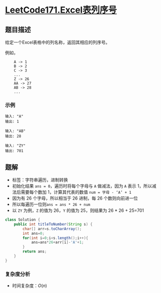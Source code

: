 # [LeetCode171.Excel表列序号](https://leetcode-cn.com/problems/excel-sheet-column-number/)
## 题目描述
给定一个Excel表格中的列名称，返回其相应的列序号。

例如，
```
    A -> 1
    B -> 2
    C -> 3
    ...
    Z -> 26
    AA -> 27
    AB -> 28 
    ...
```
### 示例
```
输入: "A"
输出: 1
```
```
输入: "AB"
输出: 28
```
```
输入: "ZY"
输出: 701
```
## 题解
- 标签：字符串遍历，进制转换
- 初始化结果 `ans = 0`，遍历时将每个字母与 `A` 做减法，因为 `A` 表示 1，所以减法后需要每个数加 1，计算其代表的数值 `num = 字母 - ‘A’ + 1`
- 因为有 26 个字母，所以相当于 26 进制，每 26 个数则向前进一位
- 所以每遍历一位则`ans = ans * 26 + num`
- 以 `ZY` 为例，`Z` 的值为 26，`Y` 的值为 25，则结果为 26 * 26 + 25=701
```java
class Solution {
    public int titleToNumber(String s) {
        char[] arr=s.toCharArray();
        int ans=0;
        for(int i=0;i<s.length();i++){
            ans=ans*26+arr[i]-'A'+1;
        }
        return ans;
    }
}
```
### 复杂度分析
- 时间复杂度：$O(n)$
